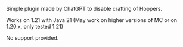 Simple plugin made by ChatGPT to disable crafting of Hoppers.

Works on 1.21 with Java 21 (May work on higher versions of MC or on 1.20.x, only tested 1.21)

No support provided.
